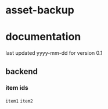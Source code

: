 # asset-backup
# documentation
last updated yyyy-mm-dd for version 0.1

## backend
### item ids
`item1`
`item2`
